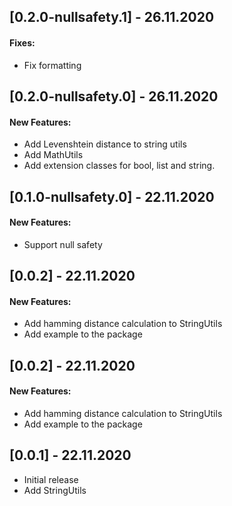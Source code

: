 ## [0.2.0-nullsafety.1] - 26.11.2020

#### Fixes: 
* Fix formatting

## [0.2.0-nullsafety.0] - 26.11.2020

#### New Features: 
* Add Levenshtein distance to string utils
* Add MathUtils
* Add extension classes for bool, list and string.

## [0.1.0-nullsafety.0] - 22.11.2020

#### New Features: 
* Support null safety

## [0.0.2] - 22.11.2020

#### New Features: 
* Add hamming distance calculation to StringUtils
* Add example to the package

## [0.0.2] - 22.11.2020

#### New Features: 
* Add hamming distance calculation to StringUtils
* Add example to the package

## [0.0.1] - 22.11.2020

* Initial release
* Add StringUtils
